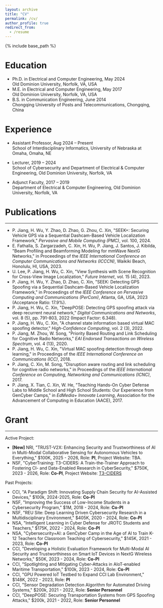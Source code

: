 ```yaml
---
layout: archive
title: "CV"
permalink: /cv/
author_profile: true
redirect_from:
  - /resume
---
```


{% include base_path %}

Education
======
* Ph.D. in Electrical and Computer Engineering, May 2024  
  Old Dominion University, Norfolk, VA, USA  
* M.E. in Electrical and Computer Engineering, May 2017  
  Old Dominion University, Norfolk, VA, USA  
* B.S. in Communication Engineering, June 2014  
  Chongqing University of Posts and Telecommunications, Chongqing, China  

Experience
======
* Assistant Professor, Aug 2024 – Present  
  School of Interdisciplinary Informatics, University of Nebraska at Omaha, Omaha, NE  

* Lecturer, 2019 – 2024  
  School of Cybersecurity and Department of Electrical & Computer Engineering, Old Dominion University, Norfolk, VA  

* Adjunct Faculty, 2017 – 2019  
  Department of Electrical & Computer Engineering, Old Dominion University, Norfolk, VA  
  
<!-- Skills
======
* Skill 1
* Skill 2
  * Sub-skill 2.1
  * Sub-skill 2.2
  * Sub-skill 2.3
* Skill 3 -->

Publications
======
<hr />
<ul>
  <!-- <li>P. Jiang, L. Zhu, H. Wu, C. Xin, "GeoSync: Autonomous Vehicle Navigation via Transformer-Based Geospatial Synchronization," Submitted to <em>IEEE Conference on Dependable Systems and Networks (DSN 2024)</em>.</li> -->
  <li>P. Jiang, H. Wu, Y. Zhao, D. Zhao, G. Zhou, C. Xin, "SEEK+: Securing Vehicle GPS via a Sequential Dashcam-Based Vehicle Localization Framework," <em>Pervasive and Mobile Computing (PMC)</em>, vol. 100, 2024.</li>
  <li>E. Fathalla, S. Zargarzadeh, C. Xin, H. Wu, P. Jiang, J. Santos, J. Kibilda, "Beam Profiling and Beamforming Modeling for mmWave NextG Networks," in Proceedings of the <em>IEEE International Conference on Computer Communications and Networks (ICCCN)</em>, Waikiki Beach, Honolulu, HI, USA, 2023.</li>
  <li>U. Lee, P. Jiang, H. Wu, C. Xin, "View Synthesis with Scene Recognition for Cross-View Image Localization," <em>Future Internet</em>, vol. 15 (4), 2023.</li>
  <li>P. Jiang, H. Wu, Y. Zhao, D. Zhao, C. Xin, "SEEK: Detecting GPS Spoofing via a Sequential Dashcam-Based Vehicle Localization Framework," in Proceedings of the <em>IEEE Conference on Pervasive Computing and Communications (PerCom)</em>, Atlanta, GA, USA, 2023 (Acceptance Ratio: 17.9%).</li>
  <li>P. Jiang, H. Wu, C. Xin, "DeepPOSE: Detecting GPS spoofing attack via deep recurrent neural network," <em>Digital Communications and Networks</em>, vol. 8 (5), pp. 791-803, 2022 (Impact Factor: 6.348).</li>
  <li>P. Jiang, H. Wu, C. Xin, "A channel state information based virtual MAC spoofing detector," <em>High-Confidence Computing</em>, vol. 2 (3), 2022.</li>
  <li>P. Jiang, M. Zhou, W. Song, "Priority Based Routing and Link Scheduling for Cognitive Radio Networks," <em>EAI Endorsed Transactions on Wireless Spectrum</em>, vol. 4 (13), 2020.</li>
  <li>P. Jiang, H. Wu, C. Xin, "Virtual MAC spoofing detection through deep learning," in Proceedings of the <em>IEEE International Conference on Communications (ICC)</em>, 2018.</li>
  <li>P. Jiang, C. Xin, M. Song, "Disruption aware routing and link scheduling for cognitive radio networks," in Proceedings of the <em>IEEE International Conference on Computing, Networking and Communications (ICNC)</em>, 2017.</li>
  <li>P. Jiang, X. Tian, C. Xin, W. He, "Teaching Hands-On Cyber Defense Labs to Middle School and High School Students: Our Experience from GenCyber Camps," in <em>EdMedia+ Innovate Learning</em>, Association for the Advancement of Computing in Education (AACE), 2017.</li>
</ul>

Grant
======
<hr />

Active Project: 
<ul class="list-disc mx-3 mb-10 grid gap-2">
    <li>
    <b>[New]</b> NRI, "TRUST-V2X: Enhancing Security and Trustworthiness of AI in Multi-Modal Collaborative Sensing for Autonomous Vehicles to Everything,"  $100K, 2025 - 2026, Role: <b>PI</b>, Project Website: TBA. 
  </li>
  <li>
    NSF, "CyberTraining: T3-CIDERS: A Train-the-Trainer Approach to Fostering CI- and Data-Enabled Research in CyberSecurity,"  $750K, 2023 - 2026, Role: <b>Co-PI</b>, Project Website: <a href="https://sites.wp.odu.edu/t3-ciders/">T3-CIDERS</a>
  </li>
</ul>

Past Projects:
<ul class="list-disc mx-3 mb-10 grid gap-2">
  <li>
   CCI, "A Paradigm Shift: Innovating Supply Chain Security for AI-Assisted Devices," $100k, 2024-2025, Role: <b>Co-PI</b>
  </li>
  <li>
    NSF, "Improving the Success of Low-Income Students in a Cybersecurity Program,"  $1M, 2018 - 2024, Role: <b>Co-PI</b>
  </li>
  <li>
    NSF, "REU Site: Deep Learning Driven Cybersecurity Research in a Multidisciplinary Environment," $405K, 2020 - 2024, Role: <b>Co-PI</b>
  </li>
  <li>
    NSA, "Intelligent Learning in Cyber Defense for JROTC Students and Teachers," $175K, 2022 - 2024, Role: <b>Co-PI</b>
  </li>
  <li>
    NSA, "Cybersecurity+AI: a GenCyber Camp in the Age of AI to Train K-12 Teachers for Classroom Teaching of Cybersecurity," $145K, 2021 - 2023, Role: <b>Co-PI</b>
  </li>
  <li>
    CCI, "Developing a Holistic Evaluation Framework for Multi-Modal AI Security and Trustworthiness on Smart IoT Devices in NextG Wireless Networks," $50K, 2023 - 2024,  Role: <b>Co-PI</b>
  </li>
  <li>
    CCI, "Spotlighting and Mitigating Cyber‐Attacks in AIoT‐enabled Maritime Transportation," $100k, 2023 - 2024,  Role: <b>Co-PI</b>
  </li> 
  <li>
    CCI, "GPU Powered IoT Testbed to Expand CCI Lab Environment," $148K, 2022 - 2023, Role: <b>PI</b>
  </li>
  <li>
    CCI, "Sensor Degradation Detection Algorithm for Automated Driving Systems," $200k, 2021 - 2022,  Role: <b>Senior Personnel</b>
  </li>
  <li>
    CCI, "DeepPOSE: Securing Transportation Systems from GPS Spoofing Attacks," $200k,  2021 - 2022,  Role: <b>Senior Personnel</b>
  </li>
</ul>


<!-- Google tag (gtag.js) -->
<script async src="https://www.googletagmanager.com/gtag/js?id=G-P5LS8FJ1QJ"></script>
<script>
  window.dataLayer = window.dataLayer || [];
  function gtag(){dataLayer.push(arguments);}
  gtag('js', new Date());

  gtag('config', 'G-P5LS8FJ1QJ');
</script>
<!-- Talks
======
  <ul>{% for post in site.talks reversed %}
    {% include archive-single-talk-cv.html  %}
  {% endfor %}</ul>
  
Teaching
======
  <ul>{% for post in site.teaching reversed %}
    {% include archive-single-cv.html %}
  {% endfor %}</ul>
  
Service and leadership
======
* Currently signed in to 43 different slack teams -->
